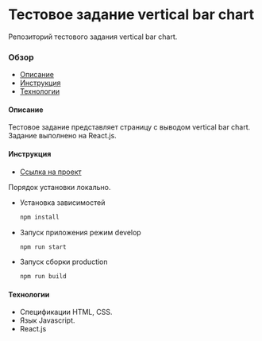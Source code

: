 # Тестовое задание vertical bar chart
Репозиторий тестового задания vertical bar chart.  

### Обзор
* [Описание](#description)
* [Инструкция](#instructions)
* [Технологии](#technologies)

#### <a name="description">Описание</a>
Тестовое задание представляет страницу с выводом vertical bar chart.
Задание выполнено на React.js.

#### <a name="instructions">Инструкция</a>
* [Ссылка на проект](https://alexandrprokhorov1988.github.io/test-task-vertical-bar-chart/)

Порядок установки локально.
* Установка зависимостей
  ```sh
  npm install
  ```
* Запуск приложения режим develop
  ```sh 
  npm run start
  ```
* Запуск сборки production 
  ```sh
  npm run build
  ```

#### <a name="technologies">Технологии</a>
* Спецификации HTML, CSS.
* Язык Javascript.
* React.js
